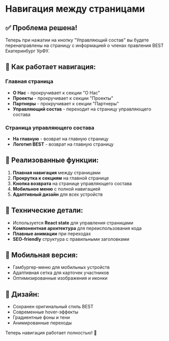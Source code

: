 # Навигация между страницами

## ✅ Проблема решена!

Теперь при нажатии на кнопку "Управляющий состав" вы будете перенаправлены на страницу с информацией о членах правления BEST Екатеринбург УрФУ.

## 🔄 Как работает навигация:

### Главная страница
- **О Нас** - прокручивает к секции "О Нас"
- **Проекты** - прокручивает к секции "Проекты"  
- **Партнеры** - прокручивает к секции "Партнеры"
- **Управляющий состав** - переходит на страницу управляющего состава

### Страница управляющего состава
- **На главную** - возврат на главную страницу
- **Логотип BEST** - возврат на главную страницу

## 🎯 Реализованные функции:

1. **Плавная навигация** между страницами
2. **Прокрутка к секциям** на главной странице
3. **Кнопка возврата** на странице управляющего состава
4. **Мобильное меню** с полной навигацией
5. **Адаптивный дизайн** для всех устройств

## 🚀 Технические детали:

- Используется **React state** для управления страницами
- **Компонентная архитектура** для переиспользования кода
- **Плавные анимации** при переходах
- **SEO-friendly** структура с правильными заголовками

## 📱 Мобильная версия:

- Гамбургер-меню для мобильных устройств
- Адаптивная сетка для карточек участников
- Оптимизированные изображения и иконки

## 🎨 Дизайн:

- Сохранен оригинальный стиль BEST
- Современные hover-эффекты
- Градиентные фоны и тени
- Анимированные переходы

Теперь навигация работает полностью! 🎉
